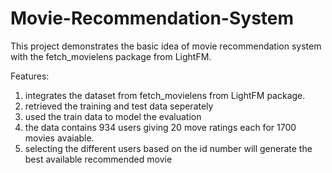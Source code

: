 # Movie-Recommendation-System
This project demonstrates the basic idea of movie recommendation system with the fetch_movielens package from LightFM. 

Features:
 1) integrates the dataset from fetch_movielens from LightFM package.
 2) retrieved the training and test data seperately
 3) used the train data to model the evaluation
 4) the data contains 934 users giving 20 move ratings each for 1700 movies avaiable.
 5) selecting the different users based on the id number will generate the best available recommended movie 
